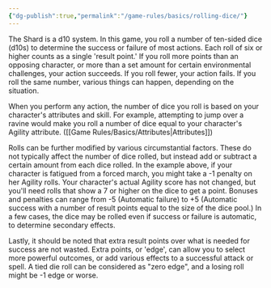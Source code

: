 ```yaml
---
{"dg-publish":true,"permalink":"/game-rules/basics/rolling-dice/"}
---
```


The Shard is a d10 system. In this game, you roll a number of ten-sided dice (d10s) to determine the success or failure of most actions. Each roll of six or higher counts as a single 'result point.' If you roll more points than an opposing character, or more than a set amount for certain environmental challenges, your action succeeds. If you roll fewer, your action fails. If you roll the same number, various things can happen, depending on the situation. 

When you perform any action, the number of dice you roll is based on your character's attributes and skill. For example, attempting to jump over a ravine would make you roll a number of dice equal to your character's Agility attribute. ([[Game Rules/Basics/Attributes\|Attributes]]) 

Rolls can be further modified by various circumstantial factors. These do not typically affect the number of dice rolled, but instead add or subtract a certain amount from each dice rolled. In the example above, if your character is fatigued from a forced march, you might take a -1 penalty on her Agility rolls. Your character's actual Agility score has not changed, but you'll need rolls that show a 7 or higher on the dice to get a point. Bonuses and penalties can range from -5 (Automatic failure) to +5 (Automatic success with a number of result points equal to the size of the dice pool.) In a few cases, the dice may be rolled even if success or failure is automatic, to determine secondary effects.

Lastly, it should be noted that extra result points over what is needed for success are not wasted. Extra points, or 'edge', can allow you to select more powerful outcomes, or add various effects to a successful attack or spell. A tied die roll can be considered as "zero edge", and a losing roll might be -1 edge or worse.